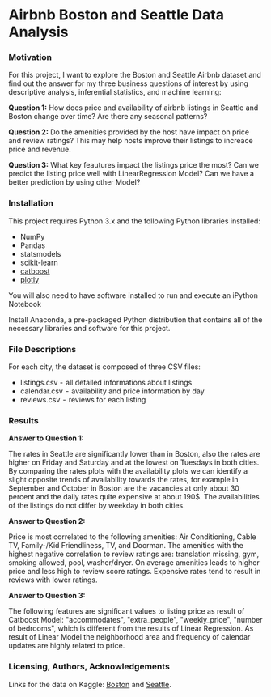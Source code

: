 # Airbnb Boston and Seattle Data Analysis

### Motivation

For this project, I want to explore the Boston and Seattle Airbnb dataset and find out the answer for my three business questions of interest by using descriptive analysis, inferential statistics, and machine learning:

**Question 1:**
How does price and availability of airbnb listings in Seattle and Boston change over time? Are there any seasonal patterns? 

**Question 2:**
Do the amenities provided by the host have impact on price and review ratings? This may help hosts improve their listings to increace price and revenue.

**Question 3:**
What key feautures impact the listings price the most? Can we predict the listing price well with LinearRegression Model? Can we have a better prediction by using other Model? 


### Installation

This project requires Python 3.x and the following Python libraries installed:

- NumPy 
- Pandas
- statsmodels
- scikit-learn 
- [catboost](https://catboost.ai/docs/concepts/python-installation.html)
- [plotly](https://plotly.com/python/getting-started/)

You will also need to have software installed to run and execute an iPython Notebook

Install Anaconda, a pre-packaged Python distribution that contains all of the necessary libraries and software for this project.

### File Descriptions

For each city, the dataset is composed of three CSV files:<br>
- listings.csv   -    all detailed informations about listings<br>
- calendar.csv    -    availability and price information by day<br>
- reviews.csv   -   reviews for each listing
 

### Results

**Answer to Question 1:**

The rates in Seattle are significantly lower than in Boston, also the rates are higher on Friday and Saturday and at the lowest on Tuesdays in both cities. By comparing the rates plots with the availability plots we can identify a slight opposite trends of availability towards the rates, for example in September and October in Boston are the vacancies at only about 30 percent and the daily rates quite expensive at about 190$. The availabilities of the listings do not differ by weekday in both cities.

**Answer to Question 2:**

Price is most correlated to the following amenities: Air Conditioning, Cable TV, Family-/Kid Friendliness, TV, and Doorman. The amenities with the highest negative correlation to review ratings are: translation missing, gym, smoking allowed, pool, washer/dryer. On average amenities leads to higher price and less high to review score ratings. Expensive rates tend to result in reviews with lower ratings.

**Answer to Question 3:**

The following features are significant values to listing price as result of Catboost Model: "accommodates", "extra_people", "weekly_price", "number of bedrooms", which is different from the results of Linear Regression. 
As result of Linear Model the neighborhood area and frequency of calendar updates are highly related to price. 


### Licensing, Authors, Acknowledgements

Links for the data on Kaggle: [Boston](https://www.kaggle.com/airbnb/boston) and [Seattle](https://www.kaggle.com/airbnb/seattle/data).
